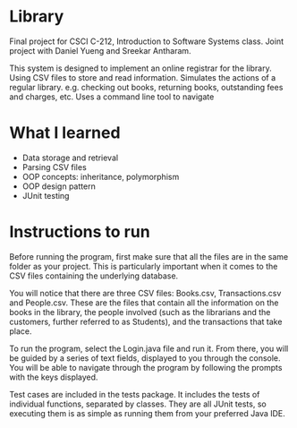 # Library
Final project for CSCI C-212, Introduction to Software Systems class. Joint project with Daniel Yueng and Sreekar Antharam.


This system is designed to implement an online registrar for the library. Using CSV files to store and read information. Simulates 
the actions of a regular library. e.g. checking out books, returning books, outstanding fees and charges, etc. Uses a command line tool to 
navigate 

# What I learned 
- Data storage and retrieval
- Parsing CSV files 
- OOP concepts: inheritance, polymorphism 
- OOP design pattern
- JUnit testing


 
# Instructions to run
Before running the program, first make sure that all the files are in the same folder as your project. This is particularly important when it comes to the CSV files containing the underlying database. 

You will notice that there are three CSV files: Books.csv, Transactions.csv and People.csv. These are the files that contain all the information on the books in the library, the people involved (such as the librarians and the customers, further referred to as Students), and the transactions that take place. 

To run the program, select the Login.java file and run it. From there, you will be guided by a series of text fields, displayed to you through the console. You will be able to navigate through the program by following the prompts with the keys displayed. 

Test cases are included in the tests package. It includes the tests of individual functions, separated by classes. They are all JUnit tests, so executing them is as simple as running them from your preferred Java IDE.
